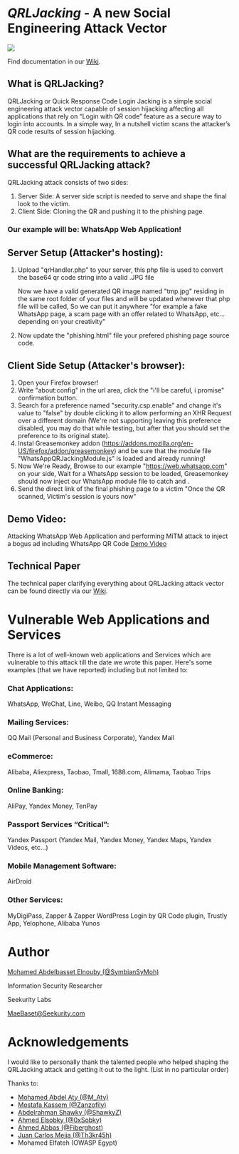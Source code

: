 *QRLJacking* - A new Social Engineering Attack Vector
====================
![](https://github.com/OWASP/QRLJacking/blob/master/blob/images/QRLJacking.JPG?raw=true)






Find documentation in our [Wiki](https://github.com/OWASP/QRLJacking/wiki).
## What is QRLJacking?
QRLJacking or Quick Response Code Login Jacking is a simple social engineering attack vector capable of session hijacking affecting all applications that rely on “Login with QR code” feature as a secure way to login into accounts. In a simple way, In a nutshell victim scans the attacker’s QR code results of session hijacking.


## What are the requirements to achieve a successful QRLJacking attack?
QRLJacking attack consists of two sides:

1. Server Side: A server side script is needed to serve and shape the final look to the victim.
2. Client Side: Cloning the QR and pushing it to the phishing page.

### Our example will be: WhatsApp Web Application!

## Server Setup (Attacker's hosting):
1. Upload "qrHandler.php" to your server, this php file is used to convert the base64 qr code string into a valid .JPG file

	Now we have a valid generated QR image named "tmp.jpg" residing in the same root folder of your files and will be updated whenever that php file will be called, So we can put it anywhere "for example a fake WhatsApp page, a scam page with an offer related to WhatsApp, etc... depending on your creativity"

2. Now update the "phishing.html" file your prefered phishing page source code.


## Client Side Setup (Attacker's browser):

1. Open your Firefox browser!
2. Write "about:config" in the url area, click the "i'll be careful, i promise" confirmation button.
3. Search for a preference named "security.csp.enable" and change it's value to "false" by double clicking it to allow performing an XHR Request over a different domain (We're not supporting leaving this preference disabled, you may do that while testing, but after that you should set the preference to its original state).
4. Instal Greasemonkey addon (https://addons.mozilla.org/en-US/firefox/addon/greasemonkey) and be sure that the module file "WhatsAppQRJackingModule.js" is loaded and already running!
5. Now We're Ready, Browse to our example "https://web.whatsapp.com" on your side, Wait for a WhatsApp session to be loaded, Greasemonkey should now inject our WhatsApp module file to catch and  .
6. Send the direct link of the final phishing page to a victim "Once the QR scanned, Victim's session is yours now"


## Demo Video:
Attacking WhatsApp Web Application and performing MiTM attack to inject a bogus ad including WhatsApp QR Code
[Demo Video](https://goo.gl/NLRdtZ)


## Technical Paper
The technical paper clarifying everything about QRLJacking attack vector can be found directly via our [Wiki](https://github.com/OWASP/QRLJacking/wiki).

# Vulnerable Web Applications and Services

There is a lot of well-known web applications and Services which are vulnerable to this attack till the date we wrote this paper. Here's some examples (that we have reported) including but not limited to:

### Chat Applications:

WhatsApp, WeChat, Line, Weibo, QQ Instant Messaging


### Mailing Services:

QQ Mail (Personal and Business Corporate), Yandex Mail

### eCommerce:

Alibaba, Aliexpress, Taobao, Tmall, 1688.com, Alimama, Taobao Trips


### Online Banking:

AliPay, Yandex Money, TenPay


### Passport Services “Critical”:

Yandex Passport (Yandex Mail, Yandex Money, Yandex Maps, Yandex Videos, etc...)

### Mobile Management Software:

AirDroid

### Other Services:

MyDigiPass, Zapper & Zapper WordPress Login by QR Code plugin, Trustly App, Yelophone, Alibaba Yunos

# Author


[Mohamed Abdelbasset Elnouby (@SymbianSyMoh)](https://github.com/SymbianSyMoh)

Information Security Researcher

Seekurity Labs

MaeBaset@Seekurity.com

# Acknowledgements
I would like to personally thank the talented people who helped shaping the QRLJacking attack and getting it out to the light. (List in no particular order)

Thanks to:

- [Mohamed Abdel Aty (@M_Aty)](https://github.com/mohamedaty)
- [Mostafa Kassem (@Zanzofily)](https://github.com/Zanzofily)
- [Abdelrahman Shawky (@ShawkyZ)](https://github.com/ShawkyZ)
- [Ahmed Elsobky (@0xSobky)](https://github.com/0xSobky)
- [Ahmed Abbas (@Fiberghost)](https://github.com/fiberghost)
- [Juan Carlos Mejia (@Th3kr45h)](https://github.com/th3kr45h)
- Mohamed Elfateh (OWASP Egypt)
